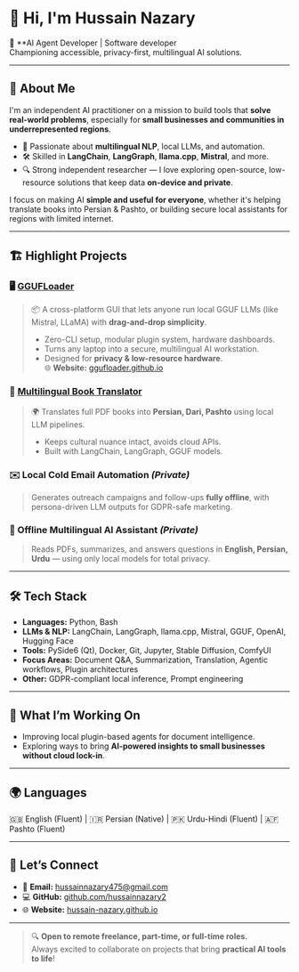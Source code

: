 # 👋 Hi, I'm Hussain Nazary

🎯 **AI Agent Developer | Software developer  
Championing accessible, privacy-first, multilingual AI solutions.

---

## 🚀 About Me

I'm an independent AI practitioner on a mission to build tools that **solve real-world problems**, especially for **small businesses and communities in underrepresented regions**.

- 🧠 Passionate about **multilingual NLP**, local LLMs, and automation.
- 🛠 Skilled in **LangChain**, **LangGraph**, **llama.cpp**, **Mistral**, and more.
- 🔍 Strong independent researcher — I love exploring open-source, low-resource solutions that keep data **on-device and private**.

I focus on making AI **simple and useful for everyone**, whether it's helping translate books into Persian & Pashto, or building secure local assistants for regions with limited internet.

---

## 🏗️ Highlight Projects

### 🖥️ [GGUFLoader](https://github.com/GGUFloader/gguf-loader)  
> 📦 A cross-platform GUI that lets anyone run local GGUF LLMs (like Mistral, LLaMA) with **drag-and-drop simplicity**.  
> - Zero-CLI setup, modular plugin system, hardware dashboards.  
> - Turns any laptop into a secure, multilingual AI workstation.  
> - Designed for **privacy & low-resource hardware**.  
> 🌐 **Website:** [ggufloader.github.io](https://ggufloader.github.io)

### 📖 [Multilingual Book Translator](https://github.com/hussainnazary2/book-translator)
> 🌍 Translates full PDF books into **Persian, Dari, Pashto** using local LLM pipelines.  
> - Keeps cultural nuance intact, avoids cloud APIs.  
> - Built with LangChain, LangGraph, GGUF models.

### ✉️ Local Cold Email Automation *(Private)*
> Generates outreach campaigns and follow-ups **fully offline**, with persona-driven LLM outputs for GDPR-safe marketing.

### 🤖 Offline Multilingual AI Assistant *(Private)*
> Reads PDFs, summarizes, and answers questions in **English, Persian, Urdu** — using only local models for total privacy.

---

## 🛠 Tech Stack

- **Languages:** Python, Bash
- **LLMs & NLP:** LangChain, LangGraph, llama.cpp, Mistral, GGUF, OpenAI, Hugging Face
- **Tools:** PySide6 (Qt), Docker, Git, Jupyter, Stable Diffusion, ComfyUI
- **Focus Areas:** Document Q&A, Summarization, Translation, Agentic workflows, Plugin architectures
- **Other:** GDPR-compliant local inference, Prompt engineering

---

## 🌱 What I’m Working On

- Improving local plugin-based agents for document intelligence.
- Exploring ways to bring **AI-powered insights to small businesses without cloud lock-in**.

---

## 🌍 Languages

🇬🇧 English (Fluent) | 🇮🇷 Persian (Native) | 🇵🇰 Urdu-Hindi (Fluent) | 🇦🇫 Pashto (Fluent)

---

## 🤝 Let’s Connect

- 📧 **Email:** hussainnazary475@gmail.com  
- 💻 **GitHub:** [github.com/hussainnazary2](https://github.com/hussainnazary2)  
- 🌐 **Website:** [hussain-nazary.github.io](https://hussain-nazary.github.io)

---

> 🔍 **Open to remote freelance, part-time, or full-time roles.**  
> Always excited to collaborate on projects that bring **practical AI tools to life**!
